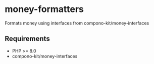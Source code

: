 # money-formatters

Formats money using interfaces from compono-kit/money-interfaces


## Requirements

* PHP >= 8.0
* compono-kit/money-interfaces
